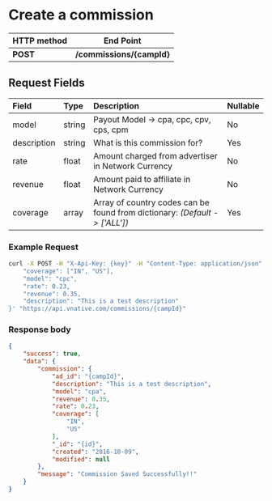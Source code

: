 # **Create a commission**

| **HTTP method** | **End Point** |
| --- | --- |
| **POST** | **/commissions/{campId}** |

## Request Fields

| Field | Type | Description | Nullable |
| :--- | :--- | :--- | :--- |
| model | string | Payout Model -> cpa, cpc, cpv, cps, cpm | No
| description | string | What is this commission for? | Yes
| rate | float | Amount charged from advertiser in Network Currency | No
| revenue | float | Amount paid to affiliate in Network Currency | No
| coverage | array | Array of country codes can be found from dictionary: _(Default -> ['ALL'])_ | Yes

### Example Request

```bash
curl -X POST -H "X-Api-Key: {key}" -H "Content-Type: application/json" -H "Cache-Control: no-cache" -d '{
    "coverage": ["IN", "US"],
    "model": "cpc",
    "rate": 0.23,
    "revenue": 0.35,
    "description": "This is a test description"
}' "https://api.vnative.com/commissions/{campId}"
```

### **Response body**

```json
{
    "success": true,
    "data": {
        "commission": {
            "ad_id": "{campId}",
            "description": "This is a test description",
            "model": "cpa",
            "revenue": 0.35,
            "rate": 0.23,
            "coverage": [
                "IN",
                "US"
            ],
            "_id": "{id}",
            "created": "2016-10-09",
            "modified": null
        },
        "message": "Commission Saved Successfully!!"
    }
}
```



